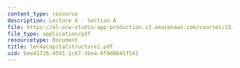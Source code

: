 ```yaml
---
content_type: resource
description: Lecture 4 - Section A
file: https://ol-ocw-studio-app-production.s3.amazonaws.com/courses/15-402-finance-theory-ii-spring-2003/bee4172645911c673bea6f9d8641f541_lec4acapitalstructure1.pdf
file_type: application/pdf
resourcetype: Document
title: lec4acapitalstructure1.pdf
uid: bee41726-4591-1c67-3bea-6f9d8641f541
---
```

